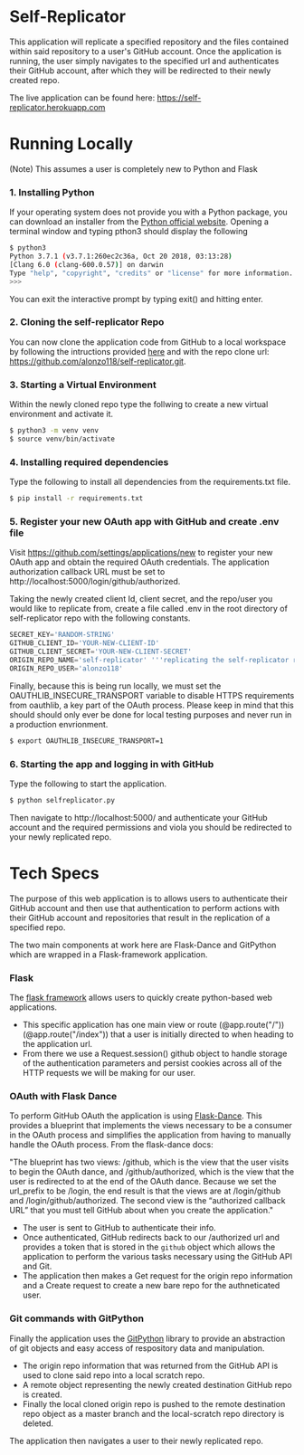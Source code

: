 # Self-Replicator

This application will replicate a specified repository and the files contained within said repository to a user's GitHub account. Once the application is running, the user simply navigates to the specified url and authenticates their GitHub account, after which they will be redirected to their newly created repo.

The live application can be found here: https://self-replicator.herokuapp.com

# Running Locally
(Note) This assumes a user is completely new to Python and Flask

### 1. Installing Python
If your operating system does not provide you with a Python package, you can download an installer from the [Python official website](https://www.python.org/downloads/). Opening a terminal window and typing pthon3 should display the following

```bash
$ python3
Python 3.7.1 (v3.7.1:260ec2c36a, Oct 20 2018, 03:13:28) 
[Clang 6.0 (clang-600.0.57)] on darwin
Type "help", "copyright", "credits" or "license" for more information.
>>> 
```
You can exit the interactive prompt by typing exit() and hitting enter.

### 2. Cloning the self-replicator Repo
You can now clone the application code from GitHub to a local workspace by following the intructions provided [here](https://help.github.com/articles/cloning-a-repository/) and with the repo clone url: https://github.com/alonzo118/self-replicator.git.

### 3. Starting a Virtual Environment
Within the newly cloned repo type the follwing to create a new virtual environment and activate it.
```bash
$ python3 -m venv venv
$ source venv/bin/activate
```

### 4. Installing required dependencies
Type the following to install all dependencies from the requirements.txt file.
```bash
$ pip install -r requirements.txt
```

### 5. Register your new OAuth app with GitHub and create .env file
Visit https://github.com/settings/applications/new to register your new OAuth app and obtain the required OAuth credentials. The application authorization callback URL must be set to http://localhost:5000/login/github/authorized. 

Taking the newly created client Id, client secret, and the repo/user you would like to replicate from, create a file called .env in the root directory of self-replicator repo with the following constants.
```python
SECRET_KEY='RANDOM-STRING'
GITHUB_CLIENT_ID='YOUR-NEW-CLIENT-ID'
GITHUB_CLIENT_SECRET='YOUR-NEW-CLIENT-SECRET'
ORIGIN_REPO_NAME='self-replicator' '''replicating the self-replicator repo'''
ORIGIN_REPO_USER='alonzo118'
```
Finally, because this is being run locally, we must set the OAUTHLIB_INSECURE_TRANSPORT variable to disable HTTPS requirements from oauthlib, a key part of the OAuth process. Please keep in mind that this should should only ever be done for local testing purposes and never run in a production envrionment. 
```bash
$ export OAUTHLIB_INSECURE_TRANSPORT=1
```

### 6. Starting the app and logging in with GitHub
Type the following to start the application.
```bash
$ python selfreplicator.py
```
Then navigate to http://localhost:5000/ and authenticate your GitHub account and the required permissions and viola you should be redirected to your newly replicated repo.

# Tech Specs
The purpose of this web application is to allows users to authenticate their GitHub account and then use that authentication to perform actions with their GitHub account and repositories that result in the replication of a specified repo.

The two main components at work here are Flask-Dance and GitPython which are wrapped in a Flask-framework application.

### Flask 
The [flask framework](http://flask.pocoo.org/) allows users to quickly create python-based web applications. 
* This specific application has one main view or route (@app.route("/")) (@app.route("/index")) that a user is initially directed to when heading to the application url. 
* From there we use a Request.session() github object to handle storage of the authentication parameters and persist cookies across all of the HTTP requests we will be making for our user. 

### OAuth with Flask Dance
To perform GitHub OAuth the application is using [Flask-Dance](https://github.com/singingwolfboy/flask-dance-github). This provides a blueprint that implements the views necessary to be a consumer in the OAuth process and simplifies the application from having to manually handle the OAuth process. From the flask-dance docs:

"The blueprint has two views: /github, which is the view that the user visits to begin the OAuth dance, and /github/authorized, which is the view that the user is redirected to at the end of the OAuth dance. 
Because we set the url_prefix to be /login, the end result is that the views are at /login/github and /login/github/authorized. The second view is the “authorized callback URL” that you must tell GitHub about when you create the application."

* The user is sent to GitHub to authenticate their info. 
* Once authenticated, GitHub redirects back to our /authorized url and provides a token that is stored in the `github` object which allows the application to perform the various tasks necessary using the GitHub API and Git.
* The application then makes a Get request for the origin repo information and a Create request to create a new bare repo for the authneticated user.

### Git commands with GitPython
Finally the application uses the [GitPython](https://gitpython.readthedocs.io/en/stable/) library to provide an abstraction of git objects and easy access of respository data and manipulation.

* The origin repo information that was returned from the GitHub API is used to clone said repo into a local scratch repo.
* A remote object representing the newly created destination GitHub repo is created.
* Finally the local cloned origin repo is pushed to the remote destination repo object as a master branch and the local-scratch repo directory is deleted.

The application then navigates a user to their newly replicated repo.

